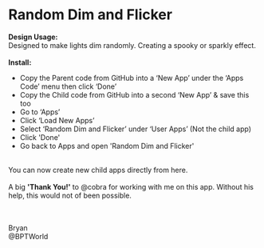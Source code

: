 # Random Dim and Flicker
<b>Design Usage:</b><br>
Designed to make lights dim randomly. Creating a spooky or sparkly effect.<br><br>
<b>Install:</b><br>
* Copy the Parent code from GitHub into a ‘New App’ under the ‘Apps Code’ menu then click ‘Done’
* Copy the Child code from GitHub into a second ‘New App’ & save this too
* Go to ‘Apps’
* Click ‘Load New Apps’
* Select ‘Random Dim and Flicker’ under ‘User Apps’ (Not the child app)
* Click 'Done'
* Go back to Apps and open 'Random Dim and Flicker'
<br>
You can now create new child apps directly from here.<br><br>
A big <b>'Thank You!'</b> to @cobra for working with me on this app.  Without his help, this would not of been possible.

<br><br>
Bryan<br>
@BPTWorld
